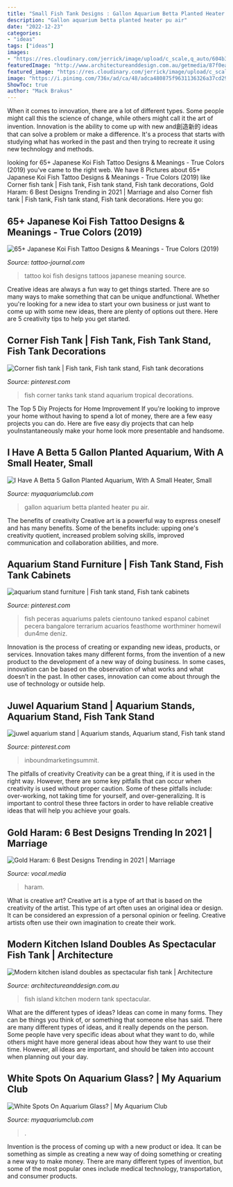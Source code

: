 ```yaml
---
title: "Small Fish Tank Designs : Gallon Aquarium Betta Planted Heater Pu Air"
description: "Gallon aquarium betta planted heater pu air"
date: "2022-12-23"
categories:
- "ideas"
tags: ["ideas"]
images:
- "https://res.cloudinary.com/jerrick/image/upload/c_scale,q_auto/604b34de351cde001d89dcfd.jpg"
featuredImage: "http://www.architectureanddesign.com.au/getmedia/87f0ea51-9629-4b48-9696-c1b40be369a9/oceankitchen.aspx?width=300&amp;height=300&amp;ext=.jpg"
featured_image: "https://res.cloudinary.com/jerrick/image/upload/c_scale,q_auto/604b34de351cde001d89dcfd.jpg"
image: "https://i.pinimg.com/736x/ad/ca/48/adca480875f9631136326a37cd292dee.jpg"
ShowToc: true
author: "Mack Brakus"
---
```



When it comes to innovation, there are a lot of different types. Some people might call this the science of change, while others might call it the art of invention. Innovation is the ability to come up with new and創造新的 ideas that can solve a problem or make a difference. It's a process that starts with studying what has worked in the past and then trying to recreate it using new technology and methods.

	

		
looking for 65+ Japanese Koi Fish Tattoo Designs &amp; Meanings - True Colors (2019) you've came to the right web. We have 8 Pictures about 65+ Japanese Koi Fish Tattoo Designs &amp; Meanings - True Colors (2019) like Corner fish tank | Fish tank, Fish tank stand, Fish tank decorations, Gold Haram: 6 Best Designs Trending in 2021 | Marriage and also Corner fish tank | Fish tank, Fish tank stand, Fish tank decorations. Here you go:
		
    
## 65+ Japanese Koi Fish Tattoo Designs &amp; Meanings - True Colors (2019)

<img loading=lazy src="https://tattoo-journal.com/wp-content/uploads/2017/01/Koi-fish-Tattoo-52-650x650.jpg" onerror="this.onerror=null;this.src='https://tse2.mm.bing.net/th?id=OIP.zp7KxOipsxMJ-08AwVVNHgHaHa&amp;pid=15.1';" alt="65+ Japanese Koi Fish Tattoo Designs &amp; Meanings - True Colors (2019)">

_Source: tattoo-journal.com_

>tattoo koi fish designs tattoos japanese meaning source. 

	

Creative ideas are always a fun way to get things started. There are so many ways to make something that can be unique andfunctional. Whether you're looking for a new idea to start your own business or just want to come up with some new ideas, there are plenty of options out there. Here are 5 creativity tips to help you get started.

    
## Corner Fish Tank | Fish Tank, Fish Tank Stand, Fish Tank Decorations

<img loading=lazy src="https://i.pinimg.com/736x/6c/e4/e1/6ce4e155f71d5c9b6df94cf57b648c8f--cinema-room-fish-tanks.jpg" onerror="this.onerror=null;this.src='https://tse1.mm.bing.net/th?id=OIP.teX4hNuOloOCAaxHVbfsagHaJ3&amp;pid=15.1';" alt="Corner fish tank | Fish tank, Fish tank stand, Fish tank decorations">

_Source: pinterest.com_

>fish corner tanks tank stand aquarium tropical decorations. 

	

The Top 5 Diy Projects for Home Improvement
If you're looking to improve your home without having to spend a lot of money, there are a few easy projects you can do. Here are five easy diy projects that can help youInstantaneously make your home look more presentable and handsome.

    
## I Have A Betta 5 Gallon Planted Aquarium, With A Small Heater, Small

<img loading=lazy src="https://dlgdxii3fgupk.cloudfront.net/myaquariumclub.com/images/fbfiles/images/image-44e6af799ac6eb0ab2f820a2c76bd4ea_v_1401704310.jpg" onerror="this.onerror=null;this.src='https://tse1.mm.bing.net/th?id=OIP.pwBWnYubyf714Ifs_xQDFwHaJ6&amp;pid=15.1';" alt="I Have A Betta 5 Gallon Planted Aquarium, With A Small Heater, Small">

_Source: myaquariumclub.com_

>gallon aquarium betta planted heater pu air. 

	

The benefits of creativity
Creative art is a powerful way to express oneself and has many benefits. Some of the benefits include: upping one's creativity quotient, increased problem solving skills, improved communication and collaboration abilities, and more.

    
## Aquarium Stand Furniture | Fish Tank Stand, Fish Tank Cabinets

<img loading=lazy src="https://i.pinimg.com/736x/c2/db/c8/c2dbc819582a08693fbc6454bd2fdf5f.jpg" onerror="this.onerror=null;this.src='https://tse1.mm.bing.net/th?id=OIP.Ltg5yLrst8r1t4hhfRfPtgHaJ3&amp;pid=15.1';" alt="aquarium stand furniture | Fish tank stand, Fish tank cabinets">

_Source: pinterest.com_

>fish peceras aquariums palets cientouno tanked espanol cabinet pecera bangalore terrarium acuarios feasthome worthminer homewil dun4me deniz. 

	

Innovation is the process of creating or expanding new ideas, products, or services. Innovation takes many different forms, from the invention of a new product to the development of a new way of doing business. In some cases, innovation can be based on the observation of what works and what doesn’t in the past. In other cases, innovation can come about through the use of technology or outside help.

    
## Juwel Aquarium Stand | Aquarium Stands, Aquarium Stand, Fish Tank Stand

<img loading=lazy src="https://i.pinimg.com/736x/ad/ca/48/adca480875f9631136326a37cd292dee.jpg" onerror="this.onerror=null;this.src='https://tse4.mm.bing.net/th?id=OIP.oOMzr8NtK4DsGVqBrWIyZQHaJ3&amp;pid=15.1';" alt="juwel aquarium stand | Aquarium stands, Aquarium stand, Fish tank stand">

_Source: pinterest.com_

>inboundmarketingsummit. 

	

The pitfalls of creativity
Creativity can be a great thing, if it is used in the right way. However, there are some key pitfalls that can occur when creativity is used without proper caution. Some of these pitfalls include: over-working, not taking time for yourself, and over-generalizing. It is important to control these three factors in order to have reliable creative ideas that will help you achieve your goals.

    
## Gold Haram: 6 Best Designs Trending In 2021 | Marriage

<img loading=lazy src="https://res.cloudinary.com/jerrick/image/upload/c_scale,q_auto/604b34de351cde001d89dcfd.jpg" onerror="this.onerror=null;this.src='https://tse3.mm.bing.net/th?id=OIP.hWwN_KIXRr6KWjKQ6dg_ngHaEK&amp;pid=15.1';" alt="Gold Haram: 6 Best Designs Trending in 2021 | Marriage">

_Source: vocal.media_

>haram. 

	

What is creative art?
Creative art is a type of art that is based on the creativity of the artist. This type of art often uses an original idea or design. It can be considered an expression of a personal opinion or feeling. Creative artists often use their own imagination to create their work.

    
## Modern Kitchen Island Doubles As Spectacular Fish Tank | Architecture

<img loading=lazy src="http://www.architectureanddesign.com.au/getmedia/87f0ea51-9629-4b48-9696-c1b40be369a9/oceankitchen.aspx?width=300&amp;height=300&amp;ext=.jpg" onerror="this.onerror=null;this.src='https://tse2.mm.bing.net/th?id=OIP.aTyT_BPDzH6uYy9cgwLgvAAAAA&amp;pid=15.1';" alt="Modern kitchen island doubles as spectacular fish tank | Architecture">

_Source: architectureanddesign.com.au_

>fish island kitchen modern tank spectacular. 

	

What are the different types of ideas?
Ideas can come in many forms. They can be things you think of, or something that someone else has said. There are many different types of ideas, and it really depends on the person. Some people have very specific ideas about what they want to do, while others might have more general ideas about how they want to use their time. However, all ideas are important, and should be taken into account when planning out your day.

    
## White Spots On Aquarium Glass? | My Aquarium Club

<img loading=lazy src="https://dlgdxii3fgupk.cloudfront.net/myaquariumclub.com/images/fbfiles/images/E452C681-FCA1-4AAE-AA5C-A4533175C182-mfhe5ivmpt_v_1528927459.jpeg" onerror="this.onerror=null;this.src='https://tse3.mm.bing.net/th?id=OIP.DcEWFHRVPoBUDhszTKuU8AHaJ4&amp;pid=15.1';" alt="White Spots On Aquarium Glass? | My Aquarium Club">

_Source: myaquariumclub.com_

>. 

	

Invention is the process of coming up with a new product or idea. It can be something as simple as creating a new way of doing something or creating a new way to make money. There are many different types of invention, but some of the most popular ones include medical technology, transportation, and consumer products.

